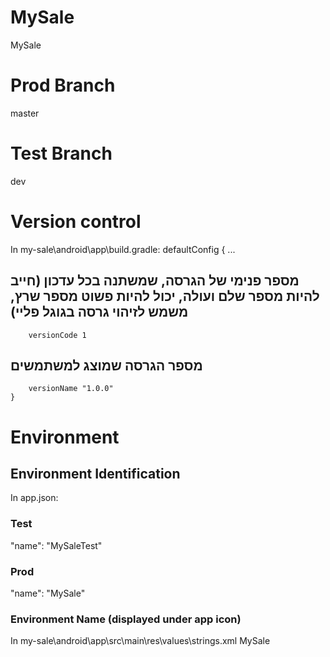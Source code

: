 # MySale
 MySale

# Prod Branch
master

# Test Branch
dev

# Version control
In my-sale\android\app\build.gradle:
defaultConfig {
        ...
##  מספר פנימי של הגרסה, שמשתנה בכל עדכון (חייב להיות מספר שלם ועולה, יכול להיות פשוט מספר שרץ, משמש לזיהוי גרסה בגוגל פליי)     
        versionCode 1 
##  מספר הגרסה שמוצג למשתמשים         
        versionName "1.0.0"
    }

# Environment 

## Environment Identification
In app.json:
### Test
"name": "MySaleTest"
### Prod
"name": "MySale"

### Environment Name (displayed under app icon)
In my-sale\\android\app\src\main\res\values\strings.xml
<resources>
  <string name="app_name">MySale</string>
</resources>

